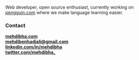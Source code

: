 Web developer, open source enthusiast, currently working on <a href="https://www.pengguin.com">pengguin.com</a> where we make language learning easier.



### Contact
**<a href="https://www.mehdibha.com">mehdibha.com</a>**
<br/>
**mehdibenhadjali@gmail.com**
<br/>
**<a href="https://www.linkedin.com/in/mehdibha/">linkedin.com/in/mehdibha</a>**
<br/>
**<a href="https://twitter.com/mehdibha_">twitter.com/mehdibha_</a>**


